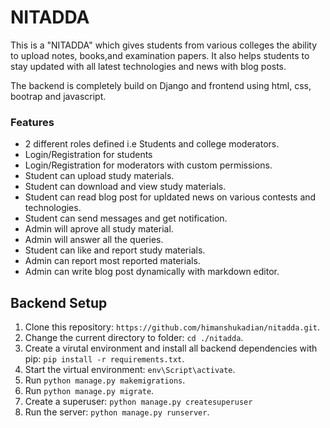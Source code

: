 # NITADDA
This is a "NITADDA" which gives students from various colleges the ability to upload notes, books,and examination papers. It also helps students to stay updated with all latest technologies and news with blog posts.

The backend is completely build on Django and frontend using html, css, bootrap and javascript.
### Features
* 2 different roles defined i.e Students and college moderators.
* Login/Registration for students
* Login/Registration for moderators with custom permissions.
* Student can upload study materials.
* Student can download and view study materials.
* Student can read blog post for upldated news on various contests and technologies.
* Student can send messages and get notification.
* Admin will aprove all study material.
* Admin will answer all the queries.
* Student can like and report study materials.
* Admin can report most reported materials.
* Admin can write blog post dynamically with markdown editor.

## Backend Setup
1. Clone this repository: `https://github.com/himanshukadian/nitadda.git`.
2. Change the current directory to folder: `cd ./nitadda`.
3. Create a virutal environment and install all backend dependencies with pip: `pip install -r requirements.txt`.
4. Start the virtual environment: `env\Script\activate`.
5. Run `python manage.py makemigrations`.
6. Run `python manage.py migrate`.
7. Create a superuser: `python manage.py createsuperuser`
8. Run the server: `python manage.py runserver`.

